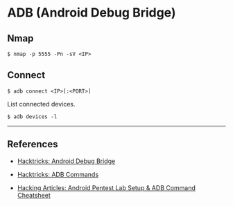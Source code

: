 # ADB (Android Debug Bridge)

## Nmap

```
$ nmap -p 5555 -Pn -sV <IP>
```

## Connect

```
$ adb connect <IP>[:<PORT>]
```

List connected devices.

```
$ adb devices -l
```

---
## References

- [Hacktricks: Android Debug Bridge](https://book.hacktricks.xyz/network-services-pentesting/5555-android-debug-bridge)

- [Hacktricks: ADB Commands](https://book.hacktricks.xyz/mobile-pentesting/android-app-pentesting/adb-commands)

- [Hacking Articles: Android Pentest Lab Setup & ADB Command Cheatsheet](https://www.hackingarticles.in/android-pentest-lab-setup-adb-command-cheatsheet/)